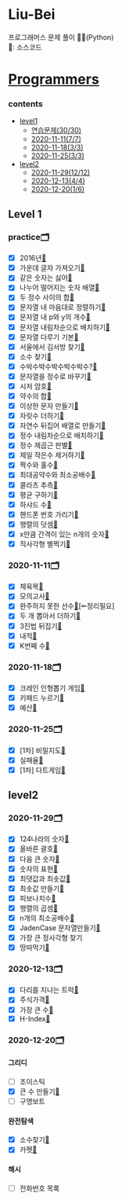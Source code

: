# Liu-Bei

프로그래머스 문제 풀이 👩‍💻(Python)  
📌: 소스코드

# [Programmers](https://programmers.co.kr/learn/challenges)

### contents

- [level1](#level1)
  - [연습문제(30/30)](#practice)
  - [2020-11-11(7/7)](#2020-11-11)
  - [2020-11-18(3/3)](#2020-11-18)
  - [2020-11-25(3/3)](#2020-11-25)
- [level2](#level2)
  - [2020-11-29(12/12)](#2020-11-29)
  - [2020-12-13(4/4)](#2020-12-13)
  - [2020-12-20(1/6)](#2020-12-20)

## Level 1

### practice[🗂](https://github.com/Oath-of-the-Peach-Garden/Liu-Bei/blob/main/level1/practice)

- [x] 2016년[📌](https://github.com/Oath-of-the-Peach-Garden/Liu-Bei/blob/main/level1/practice/2016.py)
- [x] 가운데 글자 가져오기[📌](https://github.com/Oath-of-the-Peach-Garden/Liu-Bei/blob/main/level1/practice/get_the_middle_char.py)
- [x] 같은 숫자는 싫어[📌](https://github.com/Oath-of-the-Peach-Garden/Liu-Bei/blob/main/level1/practice/del_dupl_num.py)
- [x] 나누어 떨어지는 숫자 배열[📌](https://github.com/Oath-of-the-Peach-Garden/Liu-Bei/blob/main/level1/practice/array_of_dividing_numbers.py)
- [x] 두 정수 사이의 합[📌](https://github.com/Oath-of-the-Peach-Garden/Liu-Bei/blob/main/level1/practice/sum_between_two_integers.py)
- [x] 문자열 내 마음대로 정렬하기[📌](https://github.com/Oath-of-the-Peach-Garden/Liu-Bei/blob/main/level1/practice/sorting_strings.py)
- [x] 문자열 내 p와 y의 개수[📌](https://github.com/Oath-of-the-Peach-Garden/Liu-Bei/blob/main/level1/practice/number_of_p_and_y_in_string.py)
- [x] 문자열 내림차순으로 배치하기[📌](https://github.com/Oath-of-the-Peach-Garden/Liu-Bei/blob/main/level1/practice/placing_strings_in_descending_order.py)
- [x] 문자열 다루기 기본[📌](https://github.com/Oath-of-the-Peach-Garden/Liu-Bei/blob/main/level1/practice/string_andling_basics.py)
- [x] 서울에서 김서방 찾기[📌](https://github.com/Oath-of-the-Peach-Garden/Liu-Bei/blob/main/level1/practice/find_kim_in_seoul.py)
- [x] 소수 찾기[📌](https://github.com/Oath-of-the-Peach-Garden/Liu-Bei/blob/main/level1/practice/find_prime_numbers.py)
- [x] 수박수박수박수박수박수?[📌](https://github.com/Oath-of-the-Peach-Garden/Liu-Bei/blob/main/level1/practice/subaksubaksu.py)
- [x] 문자열을 정수로 바꾸기[📌](https://github.com/Oath-of-the-Peach-Garden/Liu-Bei/blob/main/level1/practice/convert_string_to_integer.py)
- [x] 시저 암호[📌](https://github.com/Oath-of-the-Peach-Garden/Liu-Bei/blob/main/level1/practice/caesar.py)
- [x] 약수의 합[📌](https://github.com/Oath-of-the-Peach-Garden/Liu-Bei/blob/main/level1/practice/sum_of_factors.py)
- [x] 이상한 문자 만들기[📌](https://github.com/Oath-of-the-Peach-Garden/Liu-Bei/blob/main/level1/practice/create_weird_chars.py)
- [x] 자릿수 더하기[📌](https://github.com/Oath-of-the-Peach-Garden/Liu-Bei/blob/main/level1/practice/add_digits.py)
- [x] 자연수 뒤집어 배열로 만들기[📌](https://github.com/Oath-of-the-Peach-Garden/Liu-Bei/blob/main/level1/practice/turning_over_a_whole_number_into_an_array.py)
- [x] 정수 내림차순으로 배치하기[📌](https://github.com/Oath-of-the-Peach-Garden/Liu-Bei/blob/main/level1/practice/sort_desc.py)
- [x] 정수 제곱근 판별[📌](https://github.com/Oath-of-the-Peach-Garden/Liu-Bei/blob/main/level1/practice/chk_sqrt.py)
- [x] 제일 작은수 제거하기[📌](https://github.com/Oath-of-the-Peach-Garden/Liu-Bei/blob/main/level1/practice/del_smallest.py)
- [x] 짝수와 홀수[📌](https://github.com/Oath-of-the-Peach-Garden/Liu-Bei/blob/main/level1/practice/even_odd.py)
- [x] 최대공약수와 최소공배수[📌](https://github.com/Oath-of-the-Peach-Garden/Liu-Bei/blob/main/level1/practice/gcd_lcm.py)
- [x] 콜라츠 추측[📌](https://github.com/Oath-of-the-Peach-Garden/Liu-Bei/blob/main/level1/practice/collatz.py)
- [x] 평균 구하기[📌](https://github.com/Oath-of-the-Peach-Garden/Liu-Bei/blob/main/level1/practice/aver.py)
- [x] 하샤드 수[📌](https://github.com/Oath-of-the-Peach-Garden/Liu-Bei/blob/main/level1/practice/hashad.py)
- [x] 핸드폰 번호 가리기[📌](https://github.com/Oath-of-the-Peach-Garden/Liu-Bei/blob/main/level1/practice/hidding_phone_num.py)
- [x] 행렬의 덧셈[📌](https://github.com/Oath-of-the-Peach-Garden/Liu-Bei/blob/main/level1/practice/sum_list.py)
- [x] x만큼 간격이 있는 n개의 숫자[📌](https://github.com/Oath-of-the-Peach-Garden/Liu-Bei/blob/main/level1/practice/interval_num.py)
- [x] 직사각형 별찍기[📌](https://github.com/Oath-of-the-Peach-Garden/Liu-Bei/blob/main/level1/practice/rectangle.py)

### 2020-11-11[🗂](https://github.com/Oath-of-the-Peach-Garden/Liu-Bei/blob/main/level1/2020-11-11)

- [x] 체육복[📌](https://github.com/Oath-of-the-Peach-Garden/Liu-Bei/blob/main/level1/2020-11-11/training_clothes.py)
- [x] 모의고사[📌](https://github.com/Oath-of-the-Peach-Garden/Liu-Bei/blob/main/level1/2020-11-11/pratice_test.py)
- [x] 완주하지 못한 선수[📌](https://github.com/Oath-of-the-Peach-Garden/Liu-Bei/blob/main/level1/2020-11-11/a_player_who_could_not_finish.py)[✏정리필요]
- [x] 두 개 뽑아서 더하기[📌](https://github.com/Oath-of-the-Peach-Garden/Liu-Bei/blob/main/level1/2020-11-11/pick_and_add.py)
- [x] 3진법 뒤집기[📌](https://github.com/Oath-of-the-Peach-Garden/Liu-Bei/blob/main/level1/2020-11-11/ternary_system.py)
- [x] 내적[📌](https://github.com/Oath-of-the-Peach-Garden/Liu-Bei/blob/main/level1/2020-11-11/dot_product.py)
- [x] K번째 수[📌](https://github.com/Oath-of-the-Peach-Garden/Liu-Bei/blob/main/level1/2020-11-11/kth_number.py)

### 2020-11-18[🗂](https://github.com/Oath-of-the-Peach-Garden/Liu-Bei/blob/main/level1/2020-11-18)

- [x] 크레인 인형뽑기 게임[📌](https://github.com/Oath-of-the-Peach-Garden/Liu-Bei/blob/main/level1/2020-11-18/crain_doll.py)
- [x] 키패드 누르기[📌](https://github.com/Oath-of-the-Peach-Garden/Liu-Bei/blob/main/level1/2020-11-18/keypad.py)
- [x] 예산[📌](https://github.com/Oath-of-the-Peach-Garden/Liu-Bei/blob/main/level1/2020-11-18/budget.py)

### 2020-11-25[🗂](https://github.com/Oath-of-the-Peach-Garden/Liu-Bei/blob/main/level1/2020-11-25)

- [x] [1차] 비밀지도[📌](https://github.com/Oath-of-the-Peach-Garden/Liu-Bei/blob/main/level1/2020-11-25/secret_map.py)
- [x] 실패율[📌](https://github.com/Oath-of-the-Peach-Garden/Liu-Bei/blob/main/level1/2020-11-25/failure_rate.py)
- [x] [1차] 다트게임[📌](https://github.com/Oath-of-the-Peach-Garden/Liu-Bei/blob/main/level1/2020-11-25/dart_game.py)

## level2

### 2020-11-29[🗂](https://github.com/Oath-of-the-Peach-Garden/Liu-Bei/blob/main/level2/2020-11-29)

- [x] 124나라의 숫자[📌](https://github.com/Oath-of-the-Peach-Garden/Liu-Bei/blob/main/level2/2020-11-29/num_of_124.py)
- [x] 올바른 괄호[📌](https://github.com/Oath-of-the-Peach-Garden/Liu-Bei/blob/main/level2/2020-11-29/right_bracket.py)
- [x] 다음 큰 숫자[📌](https://github.com/Oath-of-the-Peach-Garden/Liu-Bei/blob/main/level2/2020-11-29/next_largest_number.py)
- [x] 숫자의 표현[📌](https://github.com/Oath-of-the-Peach-Garden/Liu-Bei/blob/main/level2/2020-11-29/representation_of_numbers.py)
- [x] 최댓값과 최솟값[📌](https://github.com/Oath-of-the-Peach-Garden/Liu-Bei/blob/main/level2/2020-11-29/max_and_min.py)
- [x] 최솟값 만들기[📌](https://github.com/Oath-of-the-Peach-Garden/Liu-Bei/blob/main/level2/2020-11-29/get_min.py)
- [x] 피보나치수[📌](https://github.com/Oath-of-the-Peach-Garden/Liu-Bei/blob/main/level2/2020-11-29/fibo.py)
- [x] 행렬의 곱셈[📌](https://github.com/Oath-of-the-Peach-Garden/Liu-Bei/blob/main/level2/2020-11-29/multi_of_array.py)
- [x] n개의 최소공배수[📌](https://github.com/Oath-of-the-Peach-Garden/Liu-Bei/blob/main/level2/2020-11-29/n_lcm.py)
- [x] JadenCase 문자열만들기[📌](https://github.com/Oath-of-the-Peach-Garden/Liu-Bei/blob/main/level2/2020-11-29/get_JadenCase.py)
- [x] 가장 큰 정사각형 찾기[](https://github.com/Oath-of-the-Peach-Garden/Liu-Bei/blob/main/level2/2020-11-29/finding_largest_square.py)
- [x] 땅따먹기[📌](https://github.com/Oath-of-the-Peach-Garden/Liu-Bei/blob/main/level2/2020-11-29/hopscotch.py)

### 2020-12-13[🗂](https://github.com/Oath-of-the-Peach-Garden/Liu-Bei/blob/main/level2/2020-12-13)

- [x] 다리를 지나는 트럭[📌](https://github.com/Oath-of-the-Peach-Garden/Liu-Bei/blob/main/level2/2020-12-13/truck_passing_the_bridge.py)
- [x] 주식가격[📌](https://github.com/Oath-of-the-Peach-Garden/Liu-Bei/blob/main/level2/2020-12-13/truck_passing_the_bridge.py)
- [x] 가장 큰 수[📌](https://github.com/Oath-of-the-Peach-Garden/Liu-Bei/blob/main/level2/2020-12-13/the_largest_number.py)
- [x] H-Index[📌](https://github.com/Oath-of-the-Peach-Garden/Liu-Bei/blob/main/level2/2020-12-13/H-index.py)

### 2020-12-20[🗂](https://github.com/Oath-of-the-Peach-Garden/Liu-Bei/blob/main/level2/2020-12-20)

#### 그리디

- [ ] 조이스틱[](https://github.com/Oath-of-the-Peach-Garden/Liu-Bei/blob/main/level2/2020-12-20/.py)
- [x] 큰 수 만들기[📌](https://github.com/Oath-of-the-Peach-Garden/Liu-Bei/blob/main/level2/2020-12-20/making_large_num.py)
- [ ] 구명보트[](https://github.com/Oath-of-the-Peach-Garden/Liu-Bei/blob/main/level2/2020-12-20/.py)

#### 완전탐색

- [x] 소수찾기[📌](https://github.com/Oath-of-the-Peach-Garden/Liu-Bei/blob/main/level2/2020-12-20/finding_prime.py)
- [x] 카펫[📌](https://github.com/Oath-of-the-Peach-Garden/Liu-Bei/blob/main/level2/2020-12-20/carpet.py)

#### 해시

- [ ] 전화번호 목록[](https://github.com/Oath-of-the-Peach-Garden/Liu-Bei/blob/main/level2/2020-12-20/.py)
